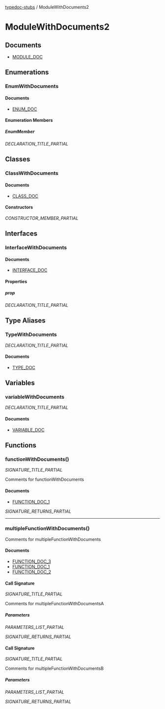 [typedoc-stubs](../README.md) / ModuleWithDocuments2

# ModuleWithDocuments2

## Documents

- [MODULE\_DOC](documents/MODULE_DOC.md)

## Enumerations

### EnumWithDocuments

#### Documents

- [ENUM\_DOC](documents/Enumeration.ENUM_DOC.md)

#### Enumeration Members

##### EnumMember

_DECLARATION_TITLE_PARTIAL_

## Classes

### ClassWithDocuments

#### Documents

- [CLASS\_DOC](documents/Class.CLASS_DOC.md)

#### Constructors

_CONSTRUCTOR_MEMBER_PARTIAL_

## Interfaces

### InterfaceWithDocuments

#### Documents

- [INTERFACE\_DOC](documents/Interface.INTERFACE_DOC.md)

#### Properties

##### prop

_DECLARATION_TITLE_PARTIAL_

## Type Aliases

### TypeWithDocuments

_DECLARATION_TITLE_PARTIAL_

#### Documents

- [TYPE\_DOC](documents/TypeAlias.TYPE_DOC.md)

## Variables

### variableWithDocuments

_DECLARATION_TITLE_PARTIAL_

#### Documents

- [VARIABLE\_DOC](documents/Variable.VARIABLE_DOC.md)

## Functions

### functionWithDocuments()

_SIGNATURE_TITLE_PARTIAL_

Comments for functionWithDocuments

#### Documents

- [FUNCTION\_DOC\_1](documents/Function.FUNCTION_DOC_1.md)

_SIGNATURE_RETURNS_PARTIAL_

***

### multipleFunctionWithDocuments()

Comments for multipleFunctionWithDocuments

#### Documents

- [FUNCTION\_DOC\_3](documents/Function.FUNCTION_DOC_3.md)
- [FUNCTION\_DOC\_1](documents/Function.FUNCTION_DOC_1.md)
- [FUNCTION\_DOC\_2](documents/Function.FUNCTION_DOC_2.md)

#### Call Signature

_SIGNATURE_TITLE_PARTIAL_

Comments for multipleFunctionWithDocumentsA

##### Parameters

_PARAMETERS_LIST_PARTIAL_

_SIGNATURE_RETURNS_PARTIAL_

#### Call Signature

_SIGNATURE_TITLE_PARTIAL_

Comments for multipleFunctionWithDocumentsB

##### Parameters

_PARAMETERS_LIST_PARTIAL_

_SIGNATURE_RETURNS_PARTIAL_
